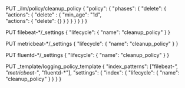 

PUT _ilm/policy/cleanup_policy
{
  "policy": {
    "phases": {
      "delete": {
        "actions": {
          "delete" : { 
            "min_age": "1d",           
            "actions": { "delete": {} }
          }
        }
      }
    }
  }
}


PUT filebeat-*/_settings
{
  "lifecycle": {
    "name": "cleanup_policy"
  }
}


PUT metricbeat-*/_settings
{
  "lifecycle": {
    "name": "cleanup_policy"
  }
}

PUT fluentd-*/_settings
{
  "lifecycle": {
    "name": "cleanup_policy"
  }
}


PUT _template/logging_policy_template
{
  "index_patterns": ["filebeat-*", "metricbeat-*", "fluentd-*"],
  "settings": {
    "index": {
      "lifecycle": {
        "name": "cleanup_policy"
      }
    }
  }
}